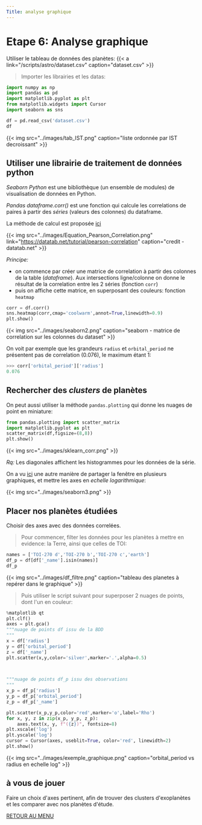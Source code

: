 ```yaml
---
Title: analyse graphique
---
```


# Etape 6: Analyse graphique
Utiliser le tableau de données des planètes: {{< a link="/scripts/astro/dataset.csv" caption="dataset.csv" >}}

> Importer les librairies et les datas:

```python
import numpy as np
import pandas as pd
import matplotlib.pyplot as plt
from matplotlib.widgets import Cursor
import seaborn as sns

df = pd.read_csv('dataset.csv')
df
```

{{< img src="../images/tab_IST.png" caption="liste ordonnée par IST decroissant" >}}

## Utiliser une librairie de traitement de données python
*Seaborn Python* est une bibliothèque (un ensemble de modules) de visualisation de données en Python. 

*Pandas dataframe.corr()* est une fonction qui calcule les correlations de paires à partir des *séries* (valeurs des colonnes) du dataframe.

La méthode de calcul est proposée [ici](https://datatab.net/tutorial/pearson-correlation)

{{< img src="../images/Equation_Pearson_Correlation.png" link="https://datatab.net/tutorial/pearson-correlation" caption="credit - datatab.net" >}}

*Principe:*

* on commence par créer une matrice de correlation à partir des colonnes de la table (*dataframe*). Aux intersections ligne/colonne on donne le résultat de la correlation entre les 2 séries (fonction `corr`)
* puis on affiche cette matrice, en superposant des couleurs: fonction `heatmap`

```python
corr = df.corr()
sns.heatmap(corr,cmap='coolwarm',annot=True,linewidth=0.9)
plt.show()
```

{{< img src="../images/seaborn2.png" caption="seaborn - matrice de correlation sur les colonnes du dataset" >}}

On voit par exemple que les grandeurs `radius` et `orbital_period` ne présentent pas de correlation (0.076), le maximum étant 1:

```python
>>> corr['orbital_period']['radius']
0.076
```

## Rechercher des *clusters* de planètes
On peut aussi utiliser la méthode `pandas.plotting` qui donne les nuages de point en miniature:

```python
from pandas.plotting import scatter_matrix
import matplotlib.pyplot as plt
scatter_matrix(df,figsize=(8,8))
plt.show()
```

{{< img src="../images/sklearn_corr.png" >}}

*Rq:* Les diagonales affichent les histogrammes pour les données de la série.

On a vu [ici](../page3) une autre manière de partager la fenêtre en plusieurs graphiques, et mettre les axes en *echelle logarithmique*:


{{< img src="../images/seaborn3.png" >}}

## Placer nos planètes étudiées
Choisir des axes avec des données correlées.

> Pour commencer, filter les données pour les planètes à mettre en evidence: la Terre, ainsi que celles de TOI:

```python
names = ['TOI-270 d','TOI-270 b','TOI-270 c','earth']
df_p = df[df['_name'].isin(names)]
df_p
```

{{< img src="../images/df_filtre.png" caption="tableau des planetes à repérer dans le graphique" >}}

> Puis utiliser le script suivant pour superposer 2 nuages de points, dont l'un en couleur:

```python
%matplotlib qt
plt.clf()
axes = plt.gca()
"""nuage de points df issu de la BDD
"""
x = df['radius']
y = df['orbital_period']
z = df['_name']
plt.scatter(x,y,color='silver',marker='.',alpha=0.5)


   
"""nuage de points df_p issu des observations
"""
x_p = df_p['radius']
y_p = df_p['orbital_period']
z_p = df_p['_name']

plt.scatter(x_p,y_p,color='red',marker='o',label='Rho')
for x, y, z in zip(x_p, y_p, z_p):
    axes.text(x, y, f"({z})", fontsize=8)
plt.xscale('log')
plt.yscale('log')
cursor = Cursor(axes, useblit=True, color='red', linewidth=2)
plt.show()
```

{{< img src="../images/exemple_graphique.png" caption="orbital_period vs radius en echelle log" >}}






## à vous de jouer
Faire un choix d'axes pertinent, afin de trouver des clusters d'exoplanètes et les comparer avec nos planètes d'étude.



[RETOUR AU MENU](/docs/NSI/projet/page9)
